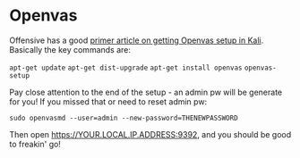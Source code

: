 # Openvas
Offensive has a good [primer article on getting Openvas setup in Kali](https://www.kali.org/penetration-testing/openvas-vulnerability-scanning/).  Basically the key commands are:

`apt-get update`
`apt-get dist-upgrade`
`apt-get install openvas`
`openvas-setup`

Pay close attention to the end of the setup - an admin pw will be generate for you!  If you missed that or need to reset admin pw:

`sudo openvasmd --user=admin --new-password=THENEWPASSWORD`

Then open https://YOUR.LOCAL.IP.ADDRESS:9392, and you should be good to freakin' go!

